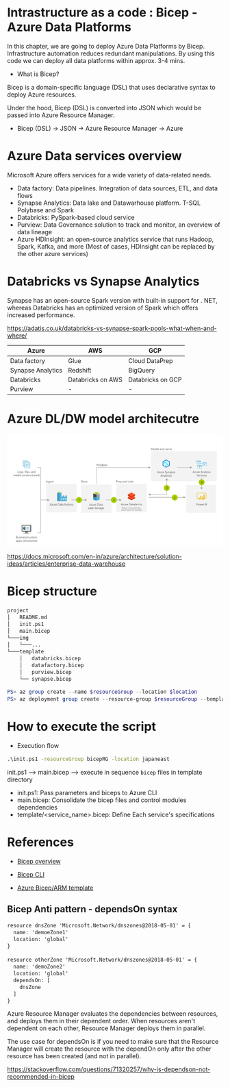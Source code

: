 
# Intrastructure as a code : Bicep - Azure Data Platforms

In this chapter, we are going to deploy Azure Data Platforms by Bicep. Infrastructure automation reduces redundant manipulations. By using this code we can deploy all data platforms within approx. 3-4 mins.

- What is Bicep?

Bicep is a domain-specific language (DSL) that uses declarative syntax to deploy Azure resources. 

Under the hood, Bicep (DSL) is converted into JSON which would be passed into Azure Resource Manager. 

- Bicep (DSL) -> JSON -> Azure Resource Manager -> Azure

# Azure Data services overview

Microsoft Azure offers services for a wide variety of data-related needs. 

- Data factory: Data pipelines. Integration of data sources, ETL, and data flows
- Synapse Analytics: Data lake and Datawarhouse platform. T-SQL Polybase and Spark
- Databricks: PySpark-based cloud service
- Purview: Data Governance solution to track and monitor, an overview of data lineage
- Azure HDInsight: an open-source analytics service that runs Hadoop, Spark, Kafka, and more (Most of cases, HDInsight can be replaced by the other azure services)

# Databricks vs Synapse Analytics

Synapse has an open-source Spark version with built-in support for . NET, whereas Databricks has an optimized version of Spark which offers increased performance.

https://adatis.co.uk/databricks-vs-synapse-spark-pools-what-when-and-where/

| Azure             | AWS               | GCP               |
|-------------------|-------------------|-------------------|
| Data factory      | Glue              | Cloud DataPrep    |
| Synapse Analytics | Redshift          | BigQuery          |
| Databricks        | Databricks on AWS | Databricks on GCP |
| Purview           | -                 | -                 |

# Azure DL/DW model architecutre 

 ![mda](img/modern-data-architecture.png "data architecture")

 https://docs.microsoft.com/en-in/azure/architecture/solution-ideas/articles/enterprise-data-warehouse

# Bicep structure

```
project
│   README.md
│   init.ps1    
│   main.bicep
└───img
│   └───...
└───template
    │   databricks.bicep
    │   datafactory.bicep
    │   purview.bicep
    └── synapse.bicep
```

```powershell
PS> az group create --name $resourceGroup --location $location
PS> az deployment group create --resource-group $resourceGroup --template-file .\main.bicep --parameters .\deploy.parameter.json
```

# How to execute the script

- Execution flow

```cmd
.\init.ps1 -resourceGroup bicepRG -location japaneast
```

init.ps1 --> main.bicep --> execute in sequence `bicep` files in template directory

- init.ps1: Pass parameters and biceps to Azure CLI
- main.bicep: Consolidate the bicep files and control modules dependencies 
- template/<service_name>.bicep: Define Each service's specifications

# References

- [Bicep overview](https://docs.microsoft.com/en-us/azure/azure-resource-manager/bicep/overview?tabs=bicep)

- [Bicep CLI](https://docs.microsoft.com/en-us/azure/azure-resource-manager/bicep/deploy-cli)

- [Azure Bicep/ARM template](https://docs.microsoft.com/en-us/azure/templates/)

## Bicep Anti pattern - dependsOn syntax

```
resource dnsZone 'Microsoft.Network/dnszones@2018-05-01' = {
  name: 'demoeZone1'
  location: 'global'
}

resource otherZone 'Microsoft.Network/dnszones@2018-05-01' = {
  name: 'demoZone2'
  location: 'global'
  dependsOn: [
    dnsZone
  ]
}
```

Azure Resource Manager evaluates the dependencies between resources, and deploys them in their dependent order. When resources aren't dependent on each other, Resource Manager deploys them in parallel.

The use case for dependsOn is if you need to make sure that the Resource Manager will create the resource with the dependOn only after the other resource has been created (and not in parallel).

https://stackoverflow.com/questions/71320257/why-is-dependson-not-recommended-in-bicep
